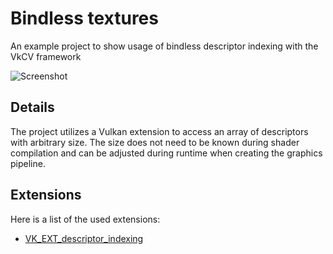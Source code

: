 # Bindless textures
An example project to show usage of bindless descriptor indexing with the VkCV framework

![Screenshot](../../screenshots/bindless_textures.png)

## Details

The project utilizes a Vulkan extension to access an array of descriptors with arbitrary size. The 
size does not need to be known during shader compilation and can be adjusted during runtime when
creating the graphics pipeline.

## Extensions

Here is a list of the used extensions:

 - [VK_EXT_descriptor_indexing](https://registry.khronos.org/vulkan/specs/1.3-extensions/man/html/VK_EXT_descriptor_indexing.html)
